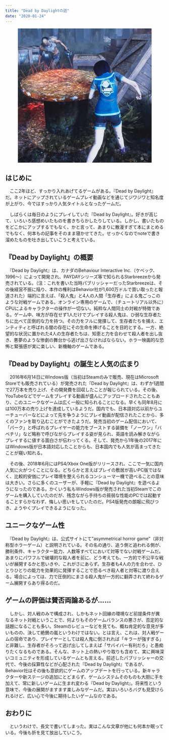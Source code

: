 ```yaml
---
title: "Dead by Daylightの話"
date: "2020-01-24"
---
```


<figure>

![](assets/n83615d7d1f5e_cd9c76e175658fae543baabf08dd4e2a.jpeg)

</figure>

## はじめに

　ここ2年ほど、すっかり入れあげてるゲームがある。『Dead by Daylight』だ。ネットにアップされているゲームプレイ動画などを通じてジワジワと知名度が上がり、今ではすっかり人気タイトルとなったゲームだ。

　しばらくは毎日のようにプレイしていた『Dead by Daylight』。好きが高じて、いろいろ感想めいたものを書きちらかしたりしている。しかし、書いたものをどこかにアップするでもなく、かと言って、あまりに散漫すぎて本にまとめるでもなく、何本もの記事をそのまま寝かせてきた。せっかくなのでnoteで書き溜めたものを吐き出していこうと考えている。

## 『Dead by Daylight』の概要

　『Dead by Daylight』は、カナダのBehaviour Interactive Inc.（ケベック、1996〜）によって開発され、PAYDAYシリーズ等で知られるStarbreezeから発売されている。（注：これを書いた当時パブリッシャーだったStarbreezeは、その後経営不振に陥り、本作の権利はBehavior社が1,600万ドルで買い取ったと報道された）端的に言えば、「殺人鬼」と4人の人間「生存者」による鬼ごっこのような対戦ゲームである。オンライン専用のゲームで、（チュートリアル以外に）CPUによるキャラクターの操作が一切ない。純粋な人間同士の対戦が特徴である。ゲーム中、味方が存在せず1人だけでプレイする殺人鬼は、ひ弱な生存者たちに比べて圧倒的な力を持つ。その力をフルに発揮して、生存者たちを捕え、エンティティと呼ばれる闇の存在にその生命を捧げることを目的とする。一方、絶望的な状況に置かれた4人の生存者たちは、知恵と力を合わせて殺人者を出し抜き、悪夢のような惨劇の舞台から逃げ出さなければならない。ホラー映画的な恐怖と緊張感が実に楽しい、新機軸のゲームである。

## 『Dead by Daylight』の誕生と人気の広まり

　2016年6月14日にWindows版（当初はSteamのみで販売、現在はMicrosoft Storeでも販売されている）が発売された『Dead by Daylight』は、わずか1週間で27万本を売り上げ、その開発費を回収したことが報じられている。その後、YouTubeなどでゲームをプレイする動画が盛んにアップロードされたこともあり、このユニークなゲームは広く一般に知られることになる。早くも同年8月には100万本の売り上げを達成しているようだ。国内でも、日本語対応以前からユーチューバーなどによって先を争うようにプレイ動画が配信されたことから、多くのファンを取り込むことができたようだ。発売当初のゲーム配信において、「パーク」と呼ばれるプレイヤーの能力をブーストする装備を「ノーワン」「バベチリ」など略称で呼びながらプレイする姿が見られ、英語を読み解きながらプレイするに値する面白さが伝わってくる。そして、発売から1年後の2017年にはWindows版が日本語対応したことからも、日本国内でも人気が高まってきたことが窺い知れる。

　その後、2018年6月にはPS4/Xbox One版がリリースされ、ここで一気に国内人気に火がつくことになる。どちらかと言えばプレイの敷居が高いPC版ではなく、比較的安価にプレイ環境を整えられるコンシューマー機で遊べることの意味は大きい。さらに多くのユーザーが、手軽に『Dead by Daylight』を遊べるようになったのである。かくいう私もWindows版が発売された当初Steamでこのゲームを購入していたのだが、残念ながら手持ちの貧弱な性能のPCでは起動することすらかなわず、悔しい思いをしていたのだ。PS4版発売の朗報に飛びつき、ようやくプレイできるようになった。

## ユニークなゲーム性

　『Dead by Daylight』は、公式サイトにて”asymmetrical horror game”（非対称型ホラーゲーム）と説明されている。その名の通り、追う側と追われる側が、勝利条件、キャラクター能力、人数等すべてにおいて対等でない対戦ゲームだ。あまりにパワフルで破壊的な殺人者を前に、どう考えても、一方的で不公平な戦いが展開するかと思いきや、これがさにあらず。生存者も4人の力を合わせ、ひとりひとりの能力を効果的に発揮することで恐るべき殺人者と対等に渡り合える。場合によっては、力で圧倒的にまさる殺人鬼が一方的に翻弄されて終わるゲーム展開すらあり得るのだ。

## ゲームの評価は賛否両論あるが……

　しかし、対人戦のみで構成され、しかもネット回線の環境など前提条件が異なるネット対戦ということで、何よりもそのゲームバランスの悪さが、否定的な話題になることも多い。Steamのレビューなどを見ても、概ね肯定的な意見が多いものの、決して絶賛の嵐というわけではない。とは言え、これは、対人戦ゲームの宿命であり、プレイヤーとしては殺人鬼に倒されれば「キラーが強すぎる」と非難し、生存者がそろって逃げ出してしまえば「サバイバー有利だろ」と愚痴りたくなるものである。そんな、ネット上の熱いやり取りも含めて、実に興味深いコミュニティを形成しているゲームとも言える。前述したパブリッシャーの交代で、今後の採算性などが心配された『Dead by Daylight』であるが、Behavior社はその後も意欲的にゲームのアップデートを行っている。新キャラクターや新ステージの追加にとどまらず、ゲームシステムそのものも大胆に手を加えて、常に新しいゲームに生まれ変わる『Dead by Daylight』。将来性という意味で、今後の展開がますます楽しみなゲームだ。実はいろいろバグも見受けられるけど、広い心で今後に期待したいゲームなのである。

## おわりに

　というわけで、長文で書いてしまった。実はこんな文章が他にも何本か眠っている。今後も折を見て放出していこう。
